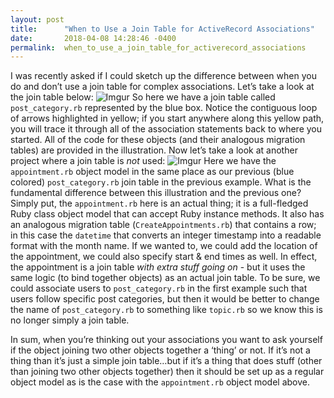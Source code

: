 ```yaml
---
layout: post
title:      "When to Use a Join Table for ActiveRecord Associations"
date:       2018-04-08 14:28:46 -0400
permalink:  when_to_use_a_join_table_for_activerecord_associations
---
```


I was recently asked if I could sketch up the difference between when you do and don’t use a join table for complex associations.  Let’s take a look at the join table below:
![Imgur](https://i.imgur.com/z5Kt8og.png)
So here we have a join table called ```post_category.rb``` represented by the blue box.  Notice the contiguous loop of arrows highlighted in yellow; if you start anywhere along this yellow path, you will trace it through all of the association statements back to where you started.  All of the code for these objects (and their analogous migration tables) are provided in the illustration.  Now let’s take a look at another project where a join table is *not* used:
![Imgur](https://i.imgur.com/6wmiDsb.png) 
Here we have the ```appointment.rb``` object model in the same place as our previous (blue colored) ```post_category.rb``` join table in the previous example.  What is the fundamental difference between this illustration and the previous one?  Simply put, the ```appointment.rb``` here is an actual thing; it is a full-fledged Ruby class object model that can accept Ruby instance methods.  It also has an analogous migration table (```CreateAppointments.rb```) that contains a row; in this case the ```datetime``` that converts an integer timestamp into a readable format with the month name.  If we wanted to, we could add the location of the appointment, we could also specify start & end times as well.  In effect, the appointment is a join table *with extra stuff going on* - but it uses the same logic (to bind together objects) as an actual join table.  To be sure, we could associate users to ```post_category.rb``` in the first example such that users follow specific post categories, but then it would be better to change the name of ```post_category.rb``` to something like ```topic.rb``` so we know this is no longer simply a join table. 

In sum, when you’re thinking out your associations you want to ask yourself if the object joining two other objects together a ‘thing’ or not.  If it’s not a thing than it’s just a simple join table…but if it’s a thing that does stuff (other than joining two other objects together) then it should be set up as a regular object model as is the case with the ```appointment.rb``` object model above.

